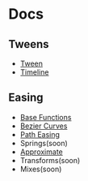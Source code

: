 # Docs

## Tweens

- [Tween](./tweens/tween.md)
- [Timeline](./tweens/timeline.md)

## Easing

- [Base Functions](./easing/base-functions.md)
- [Bezier Curves](./easing/bezier-curves.md)
- [Path Easing](./easing/path-easing.md)
- Springs(soon)
- [Approximate](./easing/approximate.md)
- Transforms(soon)
- Mixes(soon)
